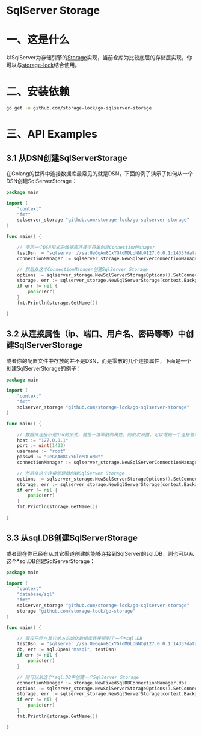 # SqlServer Storage

# 一、这是什么
以SqlServer为存储引擎的[Storage](https://github.com/storage-lock/go-storage)实现，当前仓库为比较底层的存储层实现，你可以与[storage-lock](https://github.com/storage-lock/go-storage-lock)结合使用。

# 二、安装依赖
```bash
go get -u github.com/storage-lock/go-sqlserver-storage 
```

# 三、API Examples

## 3.1 从DSN创建SqlServerStorage

在Golang的世界中连接数据库最常见的就是DSN，下面的例子演示了如何从一个DSN创建SqlServerStorage：

```go
package main

import (
	"context"
	"fmt"
	sqlserver_storage "github.com/storage-lock/go-sqlserver-storage"
)

func main() {

	// 使用一个DSN形式的数据库连接字符串创建ConnectionManager
	testDsn := "sqlserver://sa:UeGqAm8CxYGldMDLoNNt@127.0.0.1:1433?database=storage_lock_test&connection+timeout=30"
	connectionManager := sqlserver_storage.NewSqlServerConnectionManagerFromDSN(testDsn)

	// 然后从这个ConnectionManager创建SqlServer Storage
	options := sqlserver_storage.NewSqlServerStorageOptions().SetConnectionManager(connectionManager)
	storage, err := sqlserver_storage.NewSqlServerStorage(context.Background(), options)
	if err != nil {
		panic(err)
	}
	fmt.Println(storage.GetName())

}
```

## 3.2 从连接属性（ip、端口、用户名、密码等等）中创建SqlServerStorage

或者你的配置文件中存放的并不是DSN，而是零散的几个连接属性，下面是一个创建SqlServerStorage的例子：

```go
package main

import (
	"context"
	"fmt"
	sqlserver_storage "github.com/storage-lock/go-sqlserver-storage"
)

func main() {

	// 数据库连接不是DSN的形式，就是一堆零散的属性，则依次设置，可以得到一个连接管理器
	host := "127.0.0.1"
	port := uint(1433)
	username := "root"
	passwd := "UeGqAm8CxYGldMDLoNNt"
	connectionManager := sqlserver_storage.NewSqlServerConnectionManager(host, port, username, passwd)

	// 然后从这个连接管理器创建SqlServer Storage
	options := sqlserver_storage.NewSqlServerStorageOptions().SetConnectionManager(connectionManager)
	storage, err := sqlserver_storage.NewSqlServerStorage(context.Background(), options)
	if err != nil {
		panic(err)
	}
	fmt.Println(storage.GetName())

}
```

## 3.3 从sql.DB创建SqlServerStorage

或者现在你已经有从其它渠道创建的能够连接到SqlServer的sql.DB，则也可以从这个*sql.DB创建SqlServerStorage：

```go
package main

import (
	"context"
	"database/sql"
	"fmt"
	sqlserver_storage "github.com/storage-lock/go-sqlserver-storage"
	storage "github.com/storage-lock/go-storage"
)

func main() {

	// 假设已经在其它地方初始化数据库连接得到了一个*sql.DB
	testDsn := "sqlserver://sa:UeGqAm8CxYGldMDLoNNt@127.0.0.1:1433?database=storage_lock_test&connection+timeout=30"
	db, err := sql.Open("mssql", testDsn)
	if err != nil {
		panic(err)
	}

	// 则可以从这个*sql.DB中创建一个SqlServer Storage
	connectionManager := storage.NewFixedSqlDBConnectionManager(db)
	options := sqlserver_storage.NewSqlServerStorageOptions().SetConnectionManager(connectionManager)
	storage, err := sqlserver_storage.NewSqlServerStorage(context.Background(), options)
	if err != nil {
		panic(err)
	}
	fmt.Println(storage.GetName())

}
```









